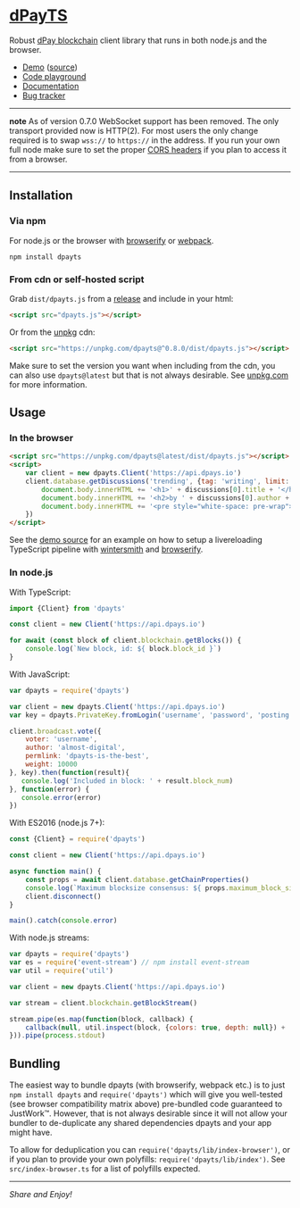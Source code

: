 
# [dPayTS](https://github.com/dpays/dpayts)

Robust [dPay blockchain](https://dpay.io) client library that runs in both node.js and the browser.

* [Demo](https://comments.dpaydev.io) ([source](https://github.com/dpays/dpayts/tree/master/examples/comment-feed))
* [Code playground](https://playground.dpaydev.io)
* [Documentation](https://dpays.github.io/dpayts/)
* [Bug tracker](https://github.com/dpays/dpayts/issues)

---

**note** As of version 0.7.0 WebSocket support has been removed. The only transport provided now is HTTP(2). For most users the only change required is to swap `wss://` to `https://` in the address. If you run your own full node make sure to set the proper [CORS headers](https://en.wikipedia.org/wiki/Cross-origin_resource_sharing) if you plan to access it from a browser.

---

Installation
------------

### Via npm

For node.js or the browser with [browserify](https://github.com/substack/node-browserify) or [webpack](https://github.com/webpack/webpack).

```
npm install dpayts
```

### From cdn or self-hosted script

Grab `dist/dpayts.js` from a [release](https://github.com/dpays/dpayts/releases) and include in your html:

```html
<script src="dpayts.js"></script>
```

Or from the [unpkg](https://unpkg.com) cdn:

```html
<script src="https://unpkg.com/dpayts@^0.8.0/dist/dpayts.js"></script>
```

Make sure to set the version you want when including from the cdn, you can also use `dpayts@latest` but that is not always desirable. See [unpkg.com](https://unpkg.com) for more information.


Usage
-----

### In the browser

```html
<script src="https://unpkg.com/dpayts@latest/dist/dpayts.js"></script>
<script>
    var client = new dpayts.Client('https://api.dpays.io')
    client.database.getDiscussions('trending', {tag: 'writing', limit: 1}).then(function(discussions){
        document.body.innerHTML += '<h1>' + discussions[0].title + '</h1>'
        document.body.innerHTML += '<h2>by ' + discussions[0].author + '</h2>'
        document.body.innerHTML += '<pre style="white-space: pre-wrap">' + discussions[0].body + '</pre>'
    })
</script>
```

See the [demo source](https://github.com/dpays/dpayts/tree/master/examples/comment-feed) for an example on how to setup a livereloading TypeScript pipeline with [wintersmith](https://github.com/dpays/wintersmith) and [browserify](https://github.com/substack/node-browserify).

### In node.js

With TypeScript:

```typescript
import {Client} from 'dpayts'

const client = new Client('https://api.dpays.io')

for await (const block of client.blockchain.getBlocks()) {
    console.log(`New block, id: ${ block.block_id }`)
}
```

With JavaScript:

```javascript
var dpayts = require('dpayts')

var client = new dpayts.Client('https://api.dpays.io')
var key = dpayts.PrivateKey.fromLogin('username', 'password', 'posting')

client.broadcast.vote({
    voter: 'username',
    author: 'almost-digital',
    permlink: 'dpayts-is-the-best',
    weight: 10000
}, key).then(function(result){
   console.log('Included in block: ' + result.block_num)
}, function(error) {
   console.error(error)
})
```

With ES2016 (node.js 7+):

```javascript
const {Client} = require('dpayts')

const client = new Client('https://api.dpays.io')

async function main() {
    const props = await client.database.getChainProperties()
    console.log(`Maximum blocksize consensus: ${ props.maximum_block_size } bytes`)
    client.disconnect()
}

main().catch(console.error)
```

With node.js streams:

```javascript
var dpayts = require('dpayts')
var es = require('event-stream') // npm install event-stream
var util = require('util')

var client = new dpayts.Client('https://api.dpays.io')

var stream = client.blockchain.getBlockStream()

stream.pipe(es.map(function(block, callback) {
    callback(null, util.inspect(block, {colors: true, depth: null}) + '\n')
})).pipe(process.stdout)
```


Bundling
--------

The easiest way to bundle dpayts (with browserify, webpack etc.) is to just `npm install dpayts` and `require('dpayts')` which will give you well-tested (see browser compatibility matrix above) pre-bundled code guaranteed to JustWork™. However, that is not always desirable since it will not allow your bundler to de-duplicate any shared dependencies dpayts and your app might have.

To allow for deduplication you can `require('dpayts/lib/index-browser')`, or if you plan to provide your own polyfills: `require('dpayts/lib/index')`. See `src/index-browser.ts` for a list of polyfills expected.

---

*Share and Enjoy!*
